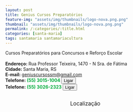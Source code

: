 ```yaml
---
layout: post
title: Genius Cursos Preparatórios
feature-img: "assets/img/thumbnails/logo-nova.png.png"
thumbnail: "assets/img/thumbnails/logo-nova.png.png"
permalink: /:categories/:title.html
categories: [santa-maria]
tags: santamaria santamariacultura
---
```

Cursos Preparatórios para Concursos e Reforço Escolar<!-- more --><br />
 <br/>
<b>Endereço: </b>Rua Professor Teixeira, 1470 - N Sra. de Fátima<br />
<b>Cidade: </b>Santa Maria, RS<br />
<b>E-mail: </b>geniuscursossm@gmail.com<br />
<b>Telefone: <span style="color: #00ab3a;">(55) 3015-1004</span> <a href="tel:5530151004"><button class="ligar">Ligar</button></a></b><br />
<b>Telefone: <span style="color: #00ab3a;">(55) 3026-2323</span> <a href="tel:5530262323"><button class="ligar">Ligar</button></a></b><br />
<br />
<style>
      #map {
        height: 400px;
        width: 100%;
       }
    </style>

<div style="font-size: larger; text-align: center;">
Localização</div>
<div id="map">
<script>
      function initMap() {
        var uluru = {lat: -29.6948768, lng: -53.8143027};
        var map = new google.maps.Map(document.getElementById('map'), {
          zoom: 17,
          center: uluru
        });
        var marker = new google.maps.Marker({
          position: uluru,
          map: map
        });
      }
    </script>
    <script async="" defer="" src="https://maps.googleapis.com/maps/api/js?key=AIzaSyDDc8SHLmOesJRaXCW0fZ2ST09W4s0ME5g&amp;callback=initMap">
    </script>
</div>
